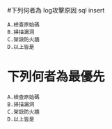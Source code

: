 #下列何者為 
log攻擊原因
sql insert
```
A.檢查原始碼
B.掃描漏洞
C.架設防火牆
D.以上皆是
```

# 下列何者為最優先
```
A.檢查原始碼
B.掃描漏洞
C.架設防火牆
D.以上皆是   
```
